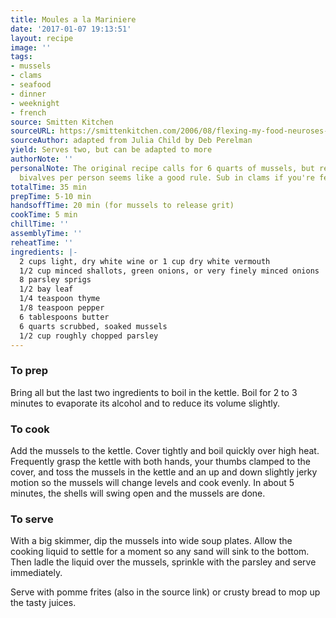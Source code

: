 ```yaml
---
title: Moules a la Mariniere
date: '2017-01-07 19:13:51'
layout: recipe
image: ''
tags:
- mussels
- clams
- seafood
- dinner
- weeknight
- french
source: Smitten Kitchen
sourceURL: https://smittenkitchen.com/2006/08/flexing-my-food-neuroses-and-also-mussels/
sourceAuthor: adapted from Julia Child by Deb Perelman
yield: Serves two, but can be adapted to more
authorNote: ''
personalNote: The original recipe calls for 6 quarts of mussels, but really 1 lb of
  bivalves per person seems like a good rule. Sub in clams if you're feeling cray.
totalTime: 35 min
prepTime: 5-10 min
handsoffTime: 20 min (for mussels to release grit)
cookTime: 5 min
chillTime: ''
assemblyTime: ''
reheatTime: ''
ingredients: |-
  2 cups light, dry white wine or 1 cup dry white vermouth
  1/2 cup minced shallots, green onions, or very finely minced onions
  8 parsley sprigs
  1/2 bay leaf
  1/4 teaspoon thyme
  1/8 teaspoon pepper
  6 tablespoons butter
  6 quarts scrubbed, soaked mussels
  1/2 cup roughly chopped parsley
---
```

### To prep

Bring all but the last two ingredients to boil in the kettle. Boil for 2 to 3 minutes to evaporate its alcohol and to reduce its volume slightly.

### To cook

Add the mussels to the kettle. Cover tightly and boil quickly over high heat. Frequently grasp the kettle with both hands, your thumbs clamped to the cover, and toss the mussels in the kettle and an up and down slightly jerky motion so the mussels will change levels and cook evenly. In about 5 minutes, the shells will swing open and the mussels are done.

### To serve

With a big skimmer, dip the mussels into wide soup plates. Allow the cooking liquid to settle for a moment so any sand will sink to the bottom. Then ladle the liquid over the mussels, sprinkle with the parsley and serve immediately.

Serve with pomme frites (also in the source link) or crusty bread to mop up the tasty juices.